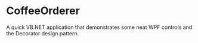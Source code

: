 # CoffeeOrderer
A quick VB.NET application that demonstrates some neat WPF controls and the Decorator design pattern.
